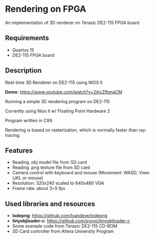 # Rendering on FPGA
An implementation of 3D renderer on Terasic DE2-115 FPGA board

## Requirements
* Quartus 15
* DE2-115 FPGA board

## Description
Real-time 3D Renderer on DE2-115 using NIOS II

**Demo**: https://www.youtube.com/watch?v=2jhcZfhmaCM

Running a simple 3D rendering program on DE2-115

Currently using Nios II w/ Floating Point Hardware 2

Program written in C89

Rendering is based on rasterization, which is normally faster than ray-tracing.

## Features
* Reading .obj model file from SD card
* Reading .png texture file from SD card
* Camera control with keyboard and mouse (Movement: WASD; View: IJKL or mouse)
* Resolution: 320x240 scaled to 640x480 VGA
* Frame rate: about 3~5 fps

## Used libraries and resources
* **lodepng**: https://github.com/lvandeve/lodepng
* **tinyobjloader-c**: https://github.com/syoyo/tinyobjloader-c
* Some example code from Terasic DE2-115 CD-ROM
* SD Card controller from Altera University Program
